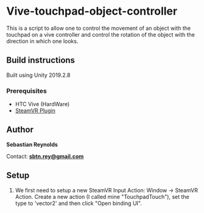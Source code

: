 # Vive-touchpad-object-controller
This is a script to allow one to control the movement of an object with the touchpad on a vive controller and control the rotation of the object with the direction in which one looks.

## Build instructions
Built using Unity 2019.2.8

### Prerequisites
* HTC Vive (HardWare)
* [SteamVR Plugin](https://assetstore.unity.com/packages/templates/systems/steamvr-plugin-32647)


## Author

**Sebastian Reynolds**

Contact: **sbtn.rey@gmail.com**

## Setup
1. We first need to setup a new SteamVR Input Action: Window -> SteamVR Action.
Create a new action (I called mine "TouchpadTouch"), set the type to 'vector2' and then click "Open binding UI".
